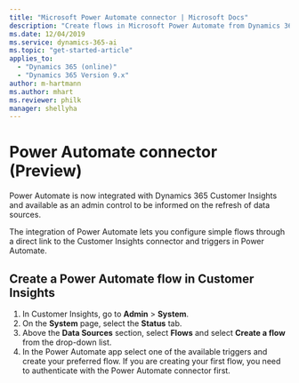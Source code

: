 ```yaml
---
title: "Microsoft Power Automate connector | Microsoft Docs"
description: "Create flows in Microsoft Power Automate from Dynamics 365 Customer Insights."
ms.date: 12/04/2019
ms.service: dynamics-365-ai
ms.topic: "get-started-article"
applies_to: 
  - "Dynamics 365 (online)"
  - "Dynamics 365 Version 9.x"
author: m-hartmann
ms.author: mhart
ms.reviewer: philk
manager: shellyha
---
```


# Power Automate connector (Preview)

Power Automate is now integrated with Dynamics 365 Customer Insights and available as an admin control to be informed on the refresh of data sources. 

The integration of Power Automate lets you configure simple flows through a direct link to the Customer Insights connector and triggers in Power Automate. 
 
## Create a Power Automate flow in Customer Insights

1.	In Customer Insights, go to **Admin** > **System**.
2.	On the **System** page, select the **Status** tab.
3.	Above the **Data Sources** section, select **Flows** and select **Create a flow** from the drop-down list.
4.	In the Power Automate app select one of the available triggers and create your preferred flow. If you are creating your first flow, you need to authenticate with the Power Automate connector first.

